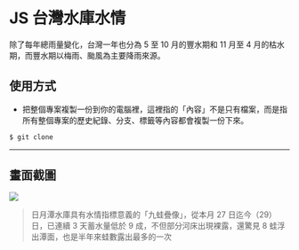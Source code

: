 # JS 台灣水庫水情

除了每年總雨量變化，台灣一年也分為 5 至 10 月的豐水期和 11 月至 4 月的枯水期，而豐水期以梅雨、颱風為主要降雨來源。

## 使用方式
- 把整個專案複製一份到你的電腦裡，這裡指的「內容」不是只有檔案，而是指所有整個專案的歷史紀錄、分支、標籤等內容都會複製一份下來。
```sh
$ git clone
```

----

## 畫面截圖
![](https://i.imgur.com/b3HYxGd.png)
> 日月潭水庫具有水情指標意義的「九蛙疊像」，從本月 27 日迄今（29）日，已連續 3 天蓄水量低於 9 成，不但部分河床出現裸露，還驚見 8 蛙浮出潭面，也是半年來蛙數露出最多的一次

